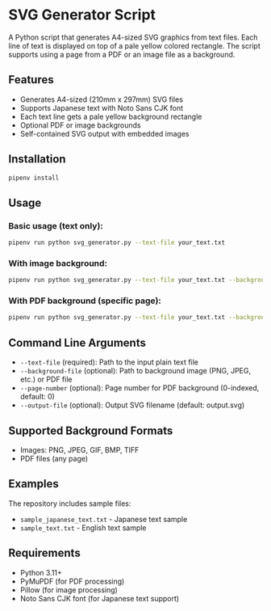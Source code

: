 # SVG Generator Script

A Python script that generates A4-sized SVG graphics from text files. Each line of text is displayed on top of a pale yellow colored rectangle. The script supports using a page from a PDF or an image file as a background.

## Features

- Generates A4-sized (210mm x 297mm) SVG files
- Supports Japanese text with Noto Sans CJK font
- Each text line gets a pale yellow background rectangle
- Optional PDF or image backgrounds
- Self-contained SVG output with embedded images

## Installation

```bash
pipenv install
```

## Usage

### Basic usage (text only):
```bash
pipenv run python svg_generator.py --text-file your_text.txt
```

### With image background:
```bash
pipenv run python svg_generator.py --text-file your_text.txt --background-file image.png --output-file result.svg
```

### With PDF background (specific page):
```bash
pipenv run python svg_generator.py --text-file your_text.txt --background-file document.pdf --page-number 2 --output-file result.svg
```

## Command Line Arguments

- `--text-file` (required): Path to the input plain text file
- `--background-file` (optional): Path to background image (PNG, JPEG, etc.) or PDF file
- `--page-number` (optional): Page number for PDF background (0-indexed, default: 0)
- `--output-file` (optional): Output SVG filename (default: output.svg)

## Supported Background Formats

- Images: PNG, JPEG, GIF, BMP, TIFF
- PDF files (any page)

## Examples

The repository includes sample files:
- `sample_japanese_text.txt` - Japanese text sample
- `sample_text.txt` - English text sample

## Requirements

- Python 3.11+
- PyMuPDF (for PDF processing)
- Pillow (for image processing)
- Noto Sans CJK font (for Japanese text support) 